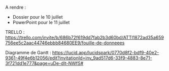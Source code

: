 A rendre : 
- Dossier pour le 10 juillet
- PowerPoint pour le 11 juillet

TRELLO :
https://trello.com/invite/b/686b72f619dd7fab2b3d60bd/ATTI1872ad35a659756ee5c2aac44746ebbb84680EE9/fouille-de-donneees

Diagramme de Gantt : 
https://lucid.app/lucidspark/0770d8f2-bdf9-40e2-9361-49f4e6b12056/edit?invitationId=inv_9ad517d6-33f9-4883-8e71-3f721dd1e777&page=uDe-dIt-NWfS#
